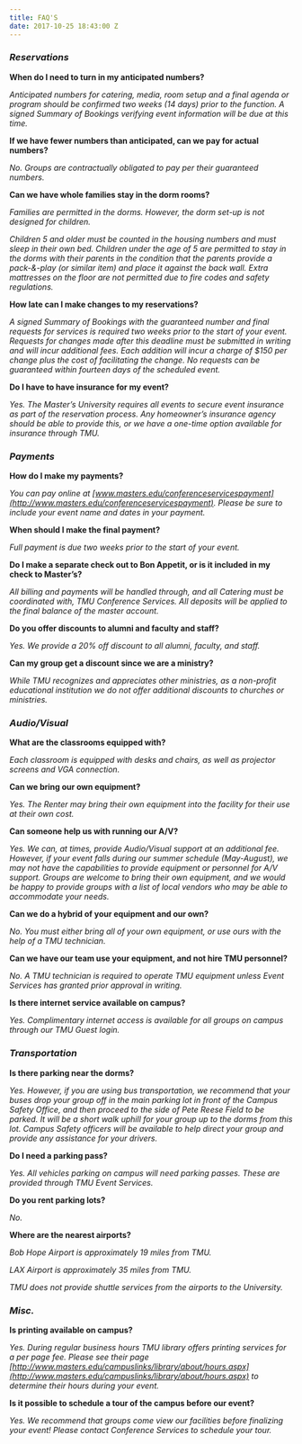 ```yaml
---
title: FAQ'S
date: 2017-10-25 18:43:00 Z
---
```


### *Reservations*

**When do I need to turn in my anticipated numbers?**

*Anticipated numbers for catering, media, room setup and a final agenda or program should be confirmed two weeks (14 days) prior to the function. A signed Summary of Bookings verifying event information will be due at this time.*

**If we have fewer numbers than anticipated, can we pay for actual numbers?**

*No. Groups are contractually obligated to pay per their guaranteed numbers.*

**Can we have whole families stay in the dorm rooms?**

*Families are permitted in the dorms. However, the dorm set-up is not designed for children.*

*Children 5 and older must be counted in the housing numbers and must sleep in their own bed. Children under the age of 5 are permitted to stay in the dorms with their parents in the condition that the parents provide a pack-&-play (or similar item) and place it against the back wall. Extra mattresses on the floor are not permitted due to fire codes and safety regulations.*

**How late can I make changes to my reservations?**

*A signed Summary of Bookings with the guaranteed number and final requests for services is required two weeks prior to the start of your event. Requests for changes made after this deadline must be submitted in writing and will incur additional fees. Each addition will incur a charge of $150 per change plus the cost of facilitating the change. No requests can be guaranteed within fourteen days of the scheduled event.*

**Do I have to have insurance for my event?**

*Yes. The Master’s University requires all events to secure event insurance as part of the reservation process. Any homeowner’s insurance agency should be able to provide this, or we have a one-time option available for insurance through TMU.*

### *Payments*

**How do I make my payments?**

*You can pay online at [www.masters.edu/conferenceservicespayment](http://www.masters.edu/conferenceservicespayment). Please be sure to include your event name and dates in your payment.*

**When should I make the final payment?**

*Full payment is due two weeks prior to the start of your event.*

**Do I make a separate check out to Bon Appetit, or is it included in my check to Master’s?**

*All billing and payments will be handled through, and all Catering must be coordinated with, TMU Conference Services. All deposits will be applied to the final balance of the master account.*

**Do you offer discounts to alumni and faculty and staff?**

*Yes. We provide a 20% off discount to all alumni, faculty, and staff.*

**Can my group get a discount since we are a ministry?**

*While TMU recognizes and appreciates other ministries, as a non-profit educational institution we do not offer additional discounts to churches or ministries.*

### *Audio/Visual*

**What are the classrooms equipped with?**

*Each classroom is equipped with desks and chairs, as well as projector screens and VGA connection.*

**Can we bring our own equipment?**

*Yes. The Renter may bring their own equipment into the facility for their use at their own cost.*

**Can someone help us with running our A/V?**

*Yes. We can, at times, provide Audio/Visual support at an additional fee. However, if your event falls during our summer schedule (May-August), we may not have the capabilities to provide equipment or personnel for A/V support. Groups are welcome to bring their own equipment, and we would be happy to provide groups with a list of local vendors who may be able to accommodate your needs.*

**Can we do a hybrid of your equipment and our own?**

*No. You must either bring all of your own equipment, or use ours with the help of a TMU technician.*

**Can we have our team use your equipment, and not hire TMU personnel?**

*No. A TMU technician is required to operate TMU equipment unless Event Services has granted prior approval in writing.*

**Is there internet service available on campus?**

*Yes. Complimentary internet access is available for all groups on campus through our TMU Guest login.*

### *Transportation*

**Is there parking near the dorms?**

*Yes. However, if you are using bus transportation, we recommend that your buses drop your group off in the main parking lot in front of the Campus Safety Office, and then proceed to the side of Pete Reese Field to be parked. It will be a short walk uphill for your group up to the dorms from this lot. Campus Safety officers will be available to help direct your group and provide any assistance for your drivers.*

**Do I need a parking pass?**

*Yes. All vehicles parking on campus will need parking passes. These are provided through TMU Event Services.*

**Do you rent parking lots?**

*No.*

**Where are the nearest airports?**

*Bob Hope Airport is approximately 19 miles from TMU.*

*LAX Airport is approximately 35 miles from TMU.*

*TMU does not provide shuttle services from the airports to the University.*

### *Misc.*

**Is printing available on campus?**

*Yes. During regular business hours TMU library offers printing services for a per page fee. Please see their page [http://www.masters.edu/campuslinks/library/about/hours.aspx](http://www.masters.edu/campuslinks/library/about/hours.aspx) to determine their hours during your event.*

**Is it possible to schedule a tour of the campus before our event?**

*Yes. We recommend that groups come view our facilities before finalizing your event! Please contact Conference Services to schedule your tour.*